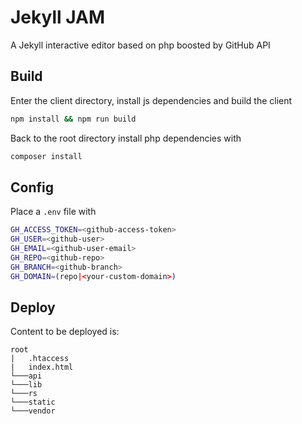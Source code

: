 # Jekyll JAM

A Jekyll interactive editor based on php boosted by GitHub API

## Build

Enter the client directory, install js dependencies and build the client

```bash
npm install && npm run build
```

Back to the root directory install php dependencies with

```bash
composer install
```

## Config

Place a `.env` file with

```bash
GH_ACCESS_TOKEN=<github-access-token>
GH_USER=<github-user>
GH_EMAIL=<github-user-email>
GH_REPO=<github-repo>
GH_BRANCH=<github-branch>
GH_DOMAIN=(repo|<your-custom-domain>)
```

## Deploy

Content to be deployed is:

```
root
|   .htaccess
|   index.html
└───api
└───lib
└───rs
└───static
└───vendor
```
